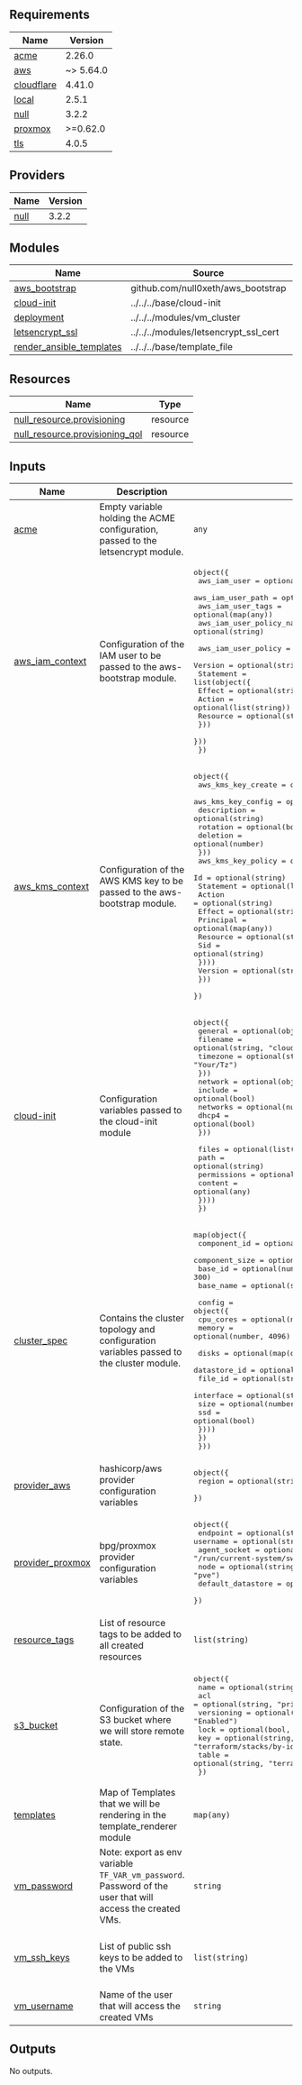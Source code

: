 <!-- BEGIN_TF_DOCS -->
## Requirements

| Name | Version |
|------|---------|
| <a name="requirement_acme"></a> [acme](#requirement\_acme) | 2.26.0 |
| <a name="requirement_aws"></a> [aws](#requirement\_aws) | ~> 5.64.0 |
| <a name="requirement_cloudflare"></a> [cloudflare](#requirement\_cloudflare) | 4.41.0 |
| <a name="requirement_local"></a> [local](#requirement\_local) | 2.5.1 |
| <a name="requirement_null"></a> [null](#requirement\_null) | 3.2.2 |
| <a name="requirement_proxmox"></a> [proxmox](#requirement\_proxmox) | >=0.62.0 |
| <a name="requirement_tls"></a> [tls](#requirement\_tls) | 4.0.5 |

## Providers

| Name | Version |
|------|---------|
| <a name="provider_null"></a> [null](#provider\_null) | 3.2.2 |

## Modules

| Name | Source | Version |
|------|--------|---------|
| <a name="module_aws_bootstrap"></a> [aws\_bootstrap](#module\_aws\_bootstrap) | github.com/null0xeth/aws_bootstrap | n/a |
| <a name="module_cloud-init"></a> [cloud-init](#module\_cloud-init) | ../../../base/cloud-init | n/a |
| <a name="module_deployment"></a> [deployment](#module\_deployment) | ../../../modules/vm_cluster | n/a |
| <a name="module_letsencrypt_ssl"></a> [letsencrypt\_ssl](#module\_letsencrypt\_ssl) | ../../../modules/letsencrypt_ssl_cert | n/a |
| <a name="module_render_ansible_templates"></a> [render\_ansible\_templates](#module\_render\_ansible\_templates) | ../../../base/template_file | n/a |

## Resources

| Name | Type |
|------|------|
| [null_resource.provisioning](https://registry.terraform.io/providers/hashicorp/null/3.2.2/docs/resources/resource) | resource |
| [null_resource.provisioning_qol](https://registry.terraform.io/providers/hashicorp/null/3.2.2/docs/resources/resource) | resource |

## Inputs

| Name | Description | Type | Default | Required |
|------|-------------|------|---------|:--------:|
| <a name="input_acme"></a> [acme](#input\_acme) | Empty variable holding the ACME configuration, passed to the letsencrypt module. | `any` | n/a | yes |
| <a name="input_aws_iam_context"></a> [aws\_iam\_context](#input\_aws\_iam\_context) | Configuration of the IAM user to be passed to the aws-bootstrap module. | <pre>object({<br>    aws_iam_user             = optional(string)<br>    aws_iam_user_path        = optional(string)<br>    aws_iam_user_tags        = optional(map(any))<br>    aws_iam_user_policy_name = optional(string)<br><br>    aws_iam_user_policy = optional(object({<br>      Version = optional(string, "2012-10-17")<br>      Statement = list(object({<br>        Effect   = optional(string)<br>        Action   = optional(list(string))<br>        Resource = optional(string)<br>      }))<br>    }))<br>  })</pre> | `null` | no |
| <a name="input_aws_kms_context"></a> [aws\_kms\_context](#input\_aws\_kms\_context) | Configuration of the AWS KMS key to be passed to the aws-bootstrap module. | <pre>object({<br>    aws_kms_key_create = optional(bool)<br>    aws_kms_key_config = optional(object({<br>      description = optional(string)<br>      rotation    = optional(bool)<br>      deletion    = optional(number)<br>    }))<br>    aws_kms_key_policy = optional(object({<br>      Id = optional(string)<br>      Statement = optional(list(object({<br>        Action    = optional(string)<br>        Effect    = optional(string)<br>        Principal = optional(map(any))<br>        Resource  = optional(string)<br>        Sid       = optional(string)<br>      })))<br>      Version = optional(string)<br>    }))<br>  })</pre> | n/a | yes |
| <a name="input_cloud-init"></a> [cloud-init](#input\_cloud-init) | Configuration variables passed to the cloud-init module | <pre>object({<br>    general = optional(object({<br>      filename = optional(string, "cloud-init.yaml")<br>      timezone = optional(string, "Your/Tz")<br>    }))<br>    network = optional(object({<br>      include  = optional(bool)<br>      networks = optional(number)<br>      dhcp4    = optional(bool)<br>    }))<br><br>    files = optional(list(object({<br>      path        = optional(string)<br>      permissions = optional(string)<br>      content     = optional(any)<br>    })))<br>  })</pre> | n/a | yes |
| <a name="input_cluster_spec"></a> [cluster\_spec](#input\_cluster\_spec) | Contains the cluster topology and configuration variables passed to the cluster module. | <pre>map(object({<br>    component_id   = optional(string)<br>    component_size = optional(number, 3)<br>    base_id        = optional(number, 300)<br>    base_name      = optional(string, "machine")<br><br>    config = object({<br>      cpu_cores = optional(number, 4)<br>      memory    = optional(number, 4096)<br><br>      disks = optional(map(object({<br>        datastore_id = optional(string)<br>        file_id      = optional(string)<br>        interface    = optional(string)<br>        size         = optional(number)<br>        ssd          = optional(bool)<br>      })))<br>    })<br>  }))</pre> | n/a | yes |
| <a name="input_provider_aws"></a> [provider\_aws](#input\_provider\_aws) | hashicorp/aws provider configuration variables | <pre>object({<br>    region = optional(string, "eu-west-1")<br>  })</pre> | `{}` | no |
| <a name="input_provider_proxmox"></a> [provider\_proxmox](#input\_provider\_proxmox) | bpg/proxmox provider configuration variables | <pre>object({<br>    endpoint          = optional(string, "https://path.to.pve:8006")<br>    username          = optional(string, "root")<br>    agent_socket      = optional(string, "/run/current-system/sw/bin/ssh-agent")<br>    node              = optional(string, "pve")<br>    default_datastore = optional(string, "local")<br>  })</pre> | `{}` | no |
| <a name="input_resource_tags"></a> [resource\_tags](#input\_resource\_tags) | List of resource tags to be added to all created resources | `list(string)` | <pre>[<br>  "terraform",<br>  "infrastructure"<br>]</pre> | no |
| <a name="input_s3_bucket"></a> [s3\_bucket](#input\_s3\_bucket) | Configuration of the S3 bucket where we will store remote state. | <pre>object({<br>    name       = optional(string, "terraform-state")<br>    acl        = optional(string, "private")<br>    versioning = optional(string, "Enabled")<br>    lock       = optional(bool, true)<br>    key        = optional(string, "terraform/stacks/by-id/bucket/terraform.tfstate")<br>    table      = optional(string, "terraform-lock")<br>  })</pre> | `{}` | no |
| <a name="input_templates"></a> [templates](#input\_templates) | Map of Templates that we will be rendering in the template\_renderer module | `map(any)` | `{}` | no |
| <a name="input_vm_password"></a> [vm\_password](#input\_vm\_password) | Note: export as env variable `TF_VAR_vm_password`. Password of the user that will access the created VMs. | `string` | n/a | yes |
| <a name="input_vm_ssh_keys"></a> [vm\_ssh\_keys](#input\_vm\_ssh\_keys) | List of public ssh keys to be added to the VMs | `list(string)` | <pre>[<br>  "ssh-ed25519 AAAAC3NzaC1lZDI1NTE5AAAAIMmJacbLyO/WVFf6GrMVx2l31xGxynWrAEkzX3+myQzW null0x@ansible"<br>]</pre> | no |
| <a name="input_vm_username"></a> [vm\_username](#input\_vm\_username) | Name of the user that will access the created VMs | `string` | `"null0x"` | no |

## Outputs

No outputs.
<!-- END_TF_DOCS -->